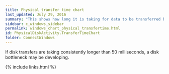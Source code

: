 ```yaml
---
title: Physical transfer time chart
last_updated: July 29, 2016
summary: "This shows how long it is taking for data to be transferred between disk and memory, and includes both **Disk Reads** and **Disk Writes**."
sidebar: c_windows_sidebar
permalink: windows_chart_physical_transfertime.html
id: PhysicalDiskActivity.TransferTimeChart
folder: ConnectWindows
---
```


If disk transfers are taking consistently longer than 50 milliseconds, a disk bottleneck may be developing.


{% include links.html %}
